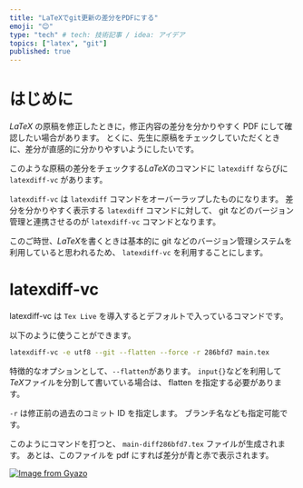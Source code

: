 ```yaml
---
title: "LaTeXでgit更新の差分をPDFにする"
emoji: "😊"
type: "tech" # tech: 技術記事 / idea: アイデア
topics: ["latex", "git"]
published: true
---
```


# はじめに

$LaTeX$ の原稿を修正したときに，修正内容の差分を分かりやすく PDF にして確認したい場合があります。
とくに、先生に原稿をチェックしていただくときに、差分が直感的に分かりやすいようにしたいです。

このような原稿の差分をチェックする$LaTeX$のコマンドに `latexdiff` ならびに `latexdiff-vc` があります。

`latexdiff-vc` は `latexdiff` コマンドをオーバーラップしたものになります。
差分を分かりやすく表示する `latexdiff` コマンドに対して、 git などのバージョン管理と連携させるのが `latexdiff-vc` コマンドとなります。

このご時世、$LaTeX$を書くときは基本的に git などのバージョン管理システムを利用していると思われるため、 `latexdiff-vc` を利用することにします。

# latexdiff-vc

latexdiff-vc は `Tex Live` を導入するとデフォルトで入っているコマンドです。

以下のように使うことができます。

```bash
latexdiff-vc -e utf8 --git --flatten --force -r 286bfd7 main.tex
```

特徴的なオプションとして、`--flatten`があります。
`input{}`などを利用して $TeX$ファイルを分割して書いている場合は、 flatten を指定する必要があります。

`-r` は修正前の過去のコミット ID を指定します。
ブランチ名なども指定可能です。

このようにコマンドを打つと、 `main-diff286bfd7.tex` ファイルが生成されます。
あとは、このファイルを pdf にすれば差分が青と赤で表示されます。

[![Image from Gyazo](https://i.gyazo.com/5ee18db930ae87ea2c9c69576e571465.png)](https://gyazo.com/5ee18db930ae87ea2c9c69576e571465)
